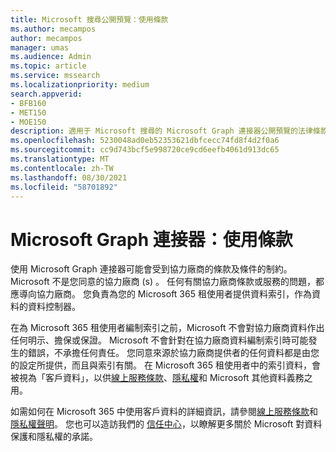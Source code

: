 ```yaml
---
title: Microsoft 搜尋公開預覽：使用條款
ms.author: mecampos
author: mecampos
manager: umas
ms.audience: Admin
ms.topic: article
ms.service: mssearch
ms.localizationpriority: medium
search.appverid:
- BFB160
- MET150
- MOE150
description: 適用于 Microsoft 搜尋的 Microsoft Graph 連接器公開預覽的法律條款及條件
ms.openlocfilehash: 5230048ad0eb52353621dbfcecc74fd8f4d2f0a6
ms.sourcegitcommit: cc9d743bcf5e998720ce9cd6eefb4061d913dc65
ms.translationtype: MT
ms.contentlocale: zh-TW
ms.lasthandoff: 08/30/2021
ms.locfileid: "58701892"
---
```

<!---Previous ms.author: anfowler --->

# <a name="microsoft-graph-connectors-terms-of-use"></a>Microsoft Graph 連接器：使用條款

使用 Microsoft Graph 連接器可能會受到協力廠商的條款及條件的制約。 Microsoft 不是您同意的協力廠商 (s) 。 任何有關協力廠商條款或服務的問題，都應導向協力廠商。 您負責為您的 Microsoft 365 租使用者提供資料索引，作為資料的資料控制器。

在為 Microsoft 365 租使用者編制索引之前，Microsoft 不會對協力廠商資料作出任何明示、擔保或保證。  Microsoft 不會針對在協力廠商資料編制索引時可能發生的錯誤，不承擔任何責任。  您同意來源於協力廠商提供者的任何資料都是由您的設定所提供，而且與索引有關。 在 Microsoft 365 租使用者中的索引資料，會被視為「客戶資料」，以供[線上服務條款](http://www.microsoftvolumelicensing.com/Downloader.aspx?documenttype=OST&lang=English)、[隱私權](https://privacy.microsoft.com/privacystatement)和 Microsoft 其他資料義務之用。

如需如何在 Microsoft 365 中使用客戶資料的詳細資訊，請參閱[線上服務條款](http://www.microsoftvolumelicensing.com/Downloader.aspx?documenttype=OST&lang=English)和[隱私權聲明](https://privacy.microsoft.com/privacystatement)。 您也可以造訪我們的 [信任中心](https://www.microsoft.com/trust-center)，以瞭解更多關於 Microsoft 對資料保護和隱私權的承諾。
